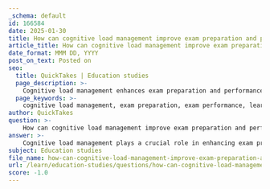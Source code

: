 ```yaml
---
_schema: default
id: 166584
date: 2025-01-30
title: How can cognitive load management improve exam preparation and performance?
article_title: How can cognitive load management improve exam preparation and performance?
date_format: MMM DD, YYYY
post_on_text: Posted on
seo:
  title: QuickTakes | Education studies
  page_description: >-
    Cognitive load management enhances exam preparation and performance by optimizing information processing, improving retention, reducing anxiety, and employing effective learning strategies.
  page_keywords: >-
    cognitive load management, exam preparation, exam performance, learning strategies, retention, test anxiety, working memory, effective learning, technology in education, feedback mechanisms
author: QuickTakes
question: >-
    How can cognitive load management improve exam preparation and performance?
answer: >-
    Cognitive load management plays a crucial role in enhancing exam preparation and performance by optimizing how information is processed and retained in the brain. Here are several ways in which effective cognitive load management can improve these aspects:\n\n1. **Enhanced Learning and Retention**: By managing intrinsic and extraneous cognitive loads, students can focus their cognitive resources on the most relevant information. This leads to better retention of material, as the brain is less overwhelmed and can allocate more resources to understanding and memorizing key concepts.\n\n2. **Improved Test Performance**: Research indicates that students who are taught to manage cognitive load tend to perform better on tests. This is because they can engage more effectively with the material, leading to a deeper understanding and better recall during exams.\n\n3. **Reduction of Test Anxiety**: High cognitive load can contribute to test anxiety, which negatively impacts performance. By implementing strategies to reduce cognitive load, such as organizing information coherently and avoiding unnecessary details, students can alleviate some of the stress associated with exams. This can lead to increased engagement and improved outcomes.\n\n4. **Effective Learning Strategies**: Cognitive load management encourages the use of evidence-based learning strategies, such as chunking information and providing explicit instruction followed by practice and feedback. These strategies help streamline the learning process, making it easier for students to absorb and retain information.\n\n5. **Utilization of Technology**: Tools that incorporate cognitive load theory can help design assessments that present information in a manageable way. For instance, adaptive learning platforms can adjust the difficulty of questions based on a student's performance, ensuring that they are neither overwhelmed nor under-challenged.\n\n6. **Focus on Working Memory**: Cognitive load management emphasizes the importance of working memory in learning. By reducing unnecessary cognitive demands, students can free up working memory resources, allowing them to concentrate on the task at hand and improve their performance during exams.\n\n7. **Feedback Mechanisms**: Effective cognitive load management includes the use of feedback mechanisms that help learners understand their progress and areas for improvement. This ongoing feedback can guide study habits and exam preparation strategies, leading to better academic performance.\n\nIn summary, cognitive load management is essential for optimizing learning efficiency and exam performance. By reducing unnecessary cognitive demands and focusing on effective learning strategies, students can enhance their ability to prepare for and succeed in exams.
subject: Education studies
file_name: how-can-cognitive-load-management-improve-exam-preparation-and-performance.md
url: /learn/education-studies/questions/how-can-cognitive-load-management-improve-exam-preparation-and-performance
score: -1.0
---
```


&nbsp;